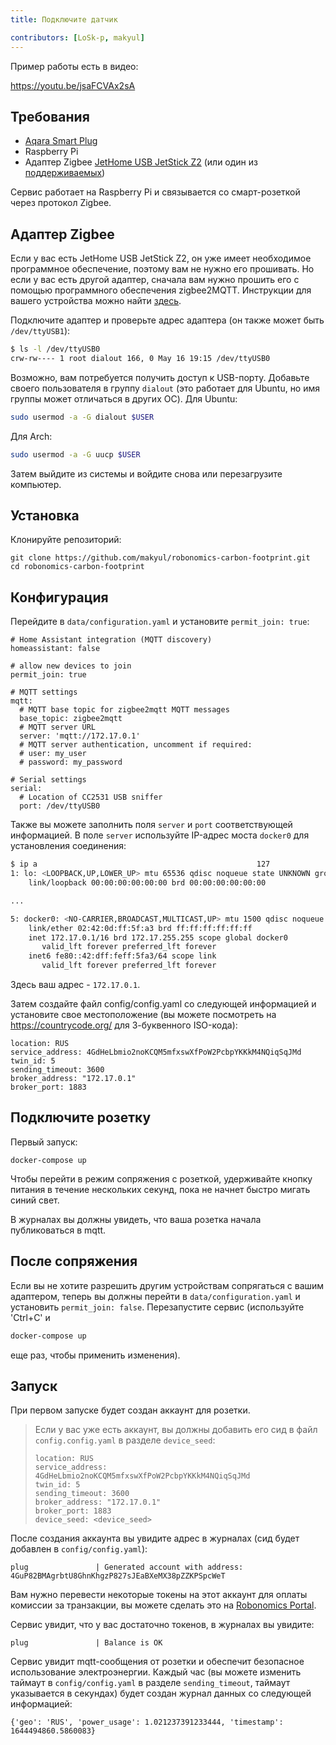 ```yaml
---
title: Подключите датчик

contributors: [LoSk-p, makyul]
---
```


Пример работы есть в видео:

https://youtu.be/jsaFCVAx2sA

## Требования

* [Aqara Smart Plug](https://aqara.ru/product/aqara-smart-plug/?yclid=462434430312045270)
* Raspberry Pi
* Адаптер Zigbee [JetHome USB JetStick Z2](https://jhome.ru/catalog/parts/PCBA/293/) (или один из [поддерживаемых](https://www.zigbee2mqtt.io/information/supported_adapters.html))

Сервис работает на Raspberry Pi и связывается со смарт-розеткой через протокол Zigbee.

## Адаптер Zigbee

Если у вас есть JetHome USB JetStick Z2, он уже имеет необходимое программное обеспечение, поэтому вам не нужно его прошивать. Но если у вас есть другой адаптер, сначала вам нужно прошить его с помощью программного обеспечения zigbee2MQTT. Инструкции для вашего устройства можно найти [здесь](https://www.zigbee2mqtt.io/information/supported_adapters.html).

Подключите адаптер и проверьте адрес адаптера (он также может быть `/dev/ttyUSB1`):
```bash
$ ls -l /dev/ttyUSB0
crw-rw---- 1 root dialout 166, 0 May 16 19:15 /dev/ttyUSB0 
```

Возможно, вам потребуется получить доступ к USB-порту. Добавьте своего пользователя в группу `dialout` (это работает для Ubuntu, но имя группы может отличаться в других ОС).
Для Ubuntu:
```bash
sudo usermod -a -G dialout $USER
```
Для Arch:
```bash
sudo usermod -a -G uucp $USER
```
Затем выйдите из системы и войдите снова или перезагрузите компьютер.

## Установка

Клонируйте репозиторий:

```
git clone https://github.com/makyul/robonomics-carbon-footprint.git
cd robonomics-carbon-footprint
```

## Конфигурация

Перейдите в `data/configuration.yaml` и установите `permit_join: true`:

```
# Home Assistant integration (MQTT discovery)
homeassistant: false

# allow new devices to join
permit_join: true

# MQTT settings
mqtt:
  # MQTT base topic for zigbee2mqtt MQTT messages
  base_topic: zigbee2mqtt
  # MQTT server URL
  server: 'mqtt://172.17.0.1'
  # MQTT server authentication, uncomment if required:
  # user: my_user
  # password: my_password

# Serial settings
serial:
  # Location of CC2531 USB sniffer
  port: /dev/ttyUSB0
```
Также вы можете заполнить поля `server` и `port` соответствующей информацией. В поле `server` используйте IP-адрес моста `docker0` для установления соединения: 

```bash
$ ip a                                                 127
1: lo: <LOOPBACK,UP,LOWER_UP> mtu 65536 qdisc noqueue state UNKNOWN group default qlen 1000
    link/loopback 00:00:00:00:00:00 brd 00:00:00:00:00:00

...

5: docker0: <NO-CARRIER,BROADCAST,MULTICAST,UP> mtu 1500 qdisc noqueue state DOWN group default 
    link/ether 02:42:0d:ff:5f:a3 brd ff:ff:ff:ff:ff:ff
    inet 172.17.0.1/16 brd 172.17.255.255 scope global docker0
       valid_lft forever preferred_lft forever
    inet6 fe80::42:dff:feff:5fa3/64 scope link 
       valid_lft forever preferred_lft forever
```
Здесь ваш адрес - `172.17.0.1`.

Затем создайте файл config/config.yaml со следующей информацией и установите свое местоположение (вы можете посмотреть на https://countrycode.org/ для 3-буквенного ISO-кода):

```
location: RUS
service_address: 4GdHeLbmio2noKCQM5mfxswXfPoW2PcbpYKKkM4NQiqSqJMd
twin_id: 5
sending_timeout: 3600
broker_address: "172.17.0.1"
broker_port: 1883
```

## Подключите розетку

Первый запуск:

```
docker-compose up     
```

Чтобы перейти в режим сопряжения с розеткой, удерживайте кнопку питания в течение нескольких секунд, пока не начнет быстро мигать синий свет. 

В журналах вы должны увидеть, что ваша розетка начала публиковаться в mqtt. 


## После сопряжения

Если вы не хотите разрешить другим устройствам сопрягаться с вашим адаптером, теперь вы должны перейти в `data/configuration.yaml` и установить `permit_join: false`. Перезапустите сервис (используйте 'Ctrl+C' и 

```bash
docker-compose up     
```
еще раз, чтобы применить изменения).

## Запуск
При первом запуске будет создан аккаунт для розетки. 
> Если у вас уже есть аккаунт, вы должны добавить его сид в файл `config.config.yaml` в разделе `device_seed`:
>
> ```
> location: RUS
> service_address: 4GdHeLbmio2noKCQM5mfxswXfPoW2PcbpYKKkM4NQiqSqJMd
> twin_id: 5
> sending_timeout: 3600
> broker_address: "172.17.0.1"
> broker_port: 1883
> device_seed: <device_seed>
>```

После создания аккаунта вы увидите адрес в журналах (сид будет добавлен в `config/config.yaml`):
```
plug               | Generated account with address: 4GuP82BMAgrbtU8GhnKhgzP827sJEaBXeMX38pZZKPSpcWeT
```
Вам нужно перевести некоторые токены на этот аккаунт для оплаты комиссии за транзакции, вы можете сделать это на [Robonomics Portal](https://polkadot.js.org/apps/?rpc=wss%3A%2F%2Fkusama.rpc.robonomics.network%2F#/accounts). 

Сервис увидит, что у вас достаточно токенов, в журналах вы увидите:
```
plug               | Balance is OK
```
Сервис увидит mqtt-сообщения от розетки и обеспечит безопасное использование электроэнергии. Каждый час (вы можете изменить таймаут в `config/config.yaml` в разделе `sending_timeout`, таймаут указывается в секундах) будет создан журнал данных со следующей информацией:
```
{'geo': 'RUS', 'power_usage': 1.021237391233444, 'timestamp': 1644494860.5860083}
```
